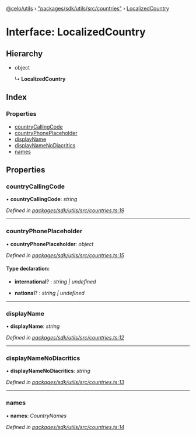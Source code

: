[@celo/utils](../README.md) › ["packages/sdk/utils/src/countries"](../modules/_packages_sdk_utils_src_countries_.md) › [LocalizedCountry](_packages_sdk_utils_src_countries_.localizedcountry.md)

# Interface: LocalizedCountry

## Hierarchy

* object

  ↳ **LocalizedCountry**

## Index

### Properties

* [countryCallingCode](_packages_sdk_utils_src_countries_.localizedcountry.md#countrycallingcode)
* [countryPhonePlaceholder](_packages_sdk_utils_src_countries_.localizedcountry.md#countryphoneplaceholder)
* [displayName](_packages_sdk_utils_src_countries_.localizedcountry.md#displayname)
* [displayNameNoDiacritics](_packages_sdk_utils_src_countries_.localizedcountry.md#displaynamenodiacritics)
* [names](_packages_sdk_utils_src_countries_.localizedcountry.md#names)

## Properties

###  countryCallingCode

• **countryCallingCode**: *string*

*Defined in [packages/sdk/utils/src/countries.ts:19](https://github.com/celo-org/celo-monorepo/blob/master/packages/sdk/utils/src/countries.ts#L19)*

___

###  countryPhonePlaceholder

• **countryPhonePlaceholder**: *object*

*Defined in [packages/sdk/utils/src/countries.ts:15](https://github.com/celo-org/celo-monorepo/blob/master/packages/sdk/utils/src/countries.ts#L15)*

#### Type declaration:

* **international**? : *string | undefined*

* **national**? : *string | undefined*

___

###  displayName

• **displayName**: *string*

*Defined in [packages/sdk/utils/src/countries.ts:12](https://github.com/celo-org/celo-monorepo/blob/master/packages/sdk/utils/src/countries.ts#L12)*

___

###  displayNameNoDiacritics

• **displayNameNoDiacritics**: *string*

*Defined in [packages/sdk/utils/src/countries.ts:13](https://github.com/celo-org/celo-monorepo/blob/master/packages/sdk/utils/src/countries.ts#L13)*

___

###  names

• **names**: *CountryNames*

*Defined in [packages/sdk/utils/src/countries.ts:14](https://github.com/celo-org/celo-monorepo/blob/master/packages/sdk/utils/src/countries.ts#L14)*
